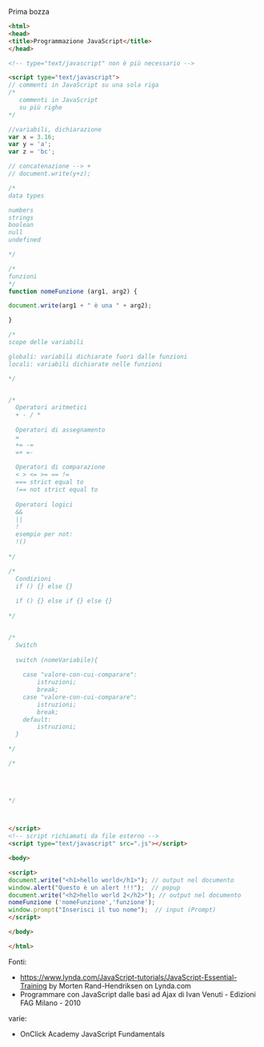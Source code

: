 Prima bozza

```html
<html>
<head>
<title>Programmazione JavaScript</title>
</head>

<!-- type="text/javascript" non è più necessario -->

<script type="text/javascript">
// commenti in JavaScript su una sola riga
/* 
   commenti in JavaScript 
   su più righe 
*/

//variabili, dichiarazione
var x = 3.16;
var y = 'a';
var z = 'bc';

// concatenazione --> +
// document.write(y+z);

/* 
data types

numbers
strings
boolean
null
undefined

*/

/* 
funzioni
*/
function nomeFunzione (arg1, arg2) {

document.write(arg1 + " è una " + arg2);

}

/* 
scope delle variabili

globali: variabili dichiarate fuori dalle funzioni
locali: variabili dichiarate nelle funzioni

*/


/* 
  Operatori aritmetici
  + - / * 
  
  Operatori di assegnamento
  =
  += -=
  =+ =-
  
  Operatori di comparazione
  < > <= >= == !=
  === strict equal to
  !== not strict equal to
  
  Operatori logici
  &&
  ||
  !
  esempio per not:
  !()
  
*/

/* 
  Condizioni
  if () {} else {}
   
  if () {} else if {} else {}
  
*/


/* 
  Switch
  
  switch (nomeVariabile){
  
	case "valore-con-cui-comparare":
		istruzioni;
		break;
	case "valore-con-cui-comparare":
		istruzioni;  
		break;
	default:
		istruzioni; 
  }

*/

/* 
  
  
  

*/



</script>
<!-- script richiamati da file esterno -->
<script type="text/javascript" src=".js"></script>

<body>

<script>
document.write("<h1>hello world</h1>"); // output nel documento
window.alert("Questo è un alert !!!");  // popup
document.write("<h2>hello world 2</h2>"); // output nel documento
nomeFunzione ('nomeFunzione','funzione');
window.prompt("Inserisci il tuo nome");  // input (Prompt)
</script>

</body>

</html>
```

Fonti:

- https://www.lynda.com/JavaScript-tutorials/JavaScript-Essential-Training by Morten Rand-Hendriksen on Lynda.com
- Programmare con JavaScript dalle basi ad Ajax di Ivan Venuti - Edizioni FAG Milano - 2010

varie:

- OnClick Academy JavaScript Fundamentals
